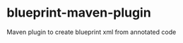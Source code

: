 blueprint-maven-plugin
======================

Maven plugin to create blueprint xml from annotated code
